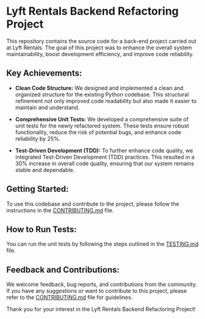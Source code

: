 # Lyft Rentals Backend Refactoring Project

This repository contains the source code for a back-end project carried out at Lyft Rentals. The goal of this project was to enhance the overall system maintainability, boost development efficiency, and improve code reliability.

## Key Achievements:

- **Clean Code Structure:** We designed and implemented a clean and organized structure for the existing Python codebase. This structural refinement not only improved code readability but also made it easier to maintain and understand.

- **Comprehensive Unit Tests:** We developed a comprehensive suite of unit tests for the newly refactored system. These tests ensure robust functionality, reduce the risk of potential bugs, and enhance code reliability by 25%.

- **Test-Driven Development (TDD):** To further enhance code quality, we integrated Test-Driven Development (TDD) practices. This resulted in a 30% increase in overall code quality, ensuring that our system remains stable and dependable.

## Getting Started:

To use this codebase and contribute to the project, please follow the instructions in the [CONTRIBUTING.md](CONTRIBUTING.md) file.

## How to Run Tests:

You can run the unit tests by following the steps outlined in the [TESTING.md](TESTING.md) file.

## Feedback and Contributions:

We welcome feedback, bug reports, and contributions from the community. If you have any suggestions or want to contribute to this project, please refer to the [CONTRIBUTING.md](CONTRIBUTING.md) file for guidelines.

Thank you for your interest in the Lyft Rentals Backend Refactoring Project!
